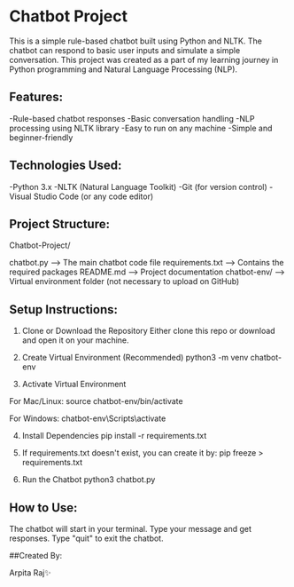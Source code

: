 # Chatbot Project

This is a simple rule-based chatbot built using Python and NLTK. The chatbot can respond to basic user inputs and simulate a simple conversation. This project was created as a part of my learning journey in Python programming and Natural Language Processing (NLP).

## Features:

-Rule-based chatbot responses
-Basic conversation handling
-NLP processing using NLTK library
-Easy to run on any machine
-Simple and beginner-friendly


## Technologies Used:

-Python 3.x
-NLTK (Natural Language Toolkit)
-Git (for version control)
-Visual Studio Code (or any code editor)


## Project Structure:

Chatbot-Project/

chatbot.py          --> The main chatbot code file
requirements.txt    --> Contains the required packages
README.md           --> Project documentation
chatbot-env/        --> Virtual environment folder (not necessary to upload on GitHub)


## Setup Instructions:

1. Clone or Download the Repository
Either clone this repo or download and open it on your machine.

2. Create Virtual Environment (Recommended)
python3 -m venv chatbot-env

3. Activate Virtual Environment

For Mac/Linux:
source chatbot-env/bin/activate

For Windows:
chatbot-env\Scripts\activate

4. Install Dependencies
pip install -r requirements.txt

5. If requirements.txt doesn't exist, you can create it by:
pip freeze > requirements.txt

6. Run the Chatbot
python3 chatbot.py

## How to Use:

The chatbot will start in your terminal.
Type your message and get responses.
Type "quit" to exit the chatbot.


##Created By:

Arpita Raj✨
